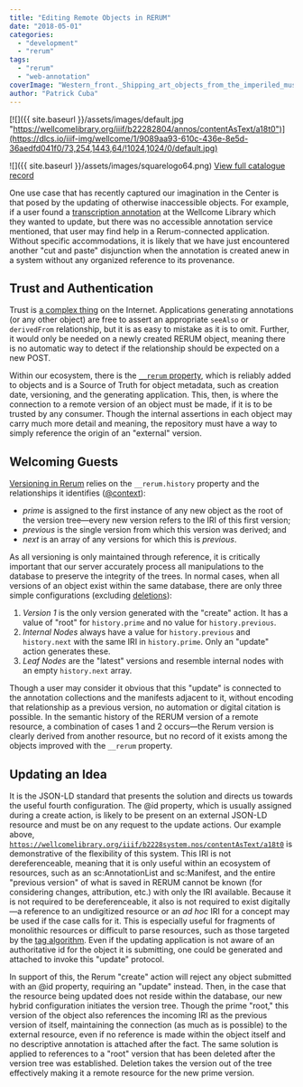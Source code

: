 ```yaml
---
title: "Editing Remote Objects in RERUM"
date: "2018-05-01"
categories: 
  - "development"
  - "rerum"
tags: 
  - "rerum"
  - "web-annotation"
coverImage: "Western_front._Shipping_art_objects_from_the_imperiled_museum_at_Valenciennes_to_safer_storage._July_1917_-_NARA_-_173909521.jpg"
author: "Patrick Cuba"
---
```


[![]({{ site.baseurl }}/assets/images/default.jpg "https://wellcomelibrary.org/iiif/b22282804/annos/contentAsText/a18t0")](https://dlcs.io/iiif-img/wellcome/1/9089aa93-610c-436e-8e5d-36aedfd041f0/73,254,1443,64/!1024,1024/0/default.jpg)

![]({{ site.baseurl }}/assets/images/squarelogo64.png) [View full catalogue record](https://search.wellcomelibrary.org/iii/encore/record/C__Rb2228280)

One use case that has recently captured our imagination in the Center is that posed by the updating of otherwise inaccessible objects. For example, if a user found a [transcription annotation](https://wellcomelibrary.org/iiif/b22282804/contentAsText/18) at the Wellcome Library which they wanted to update, but there was no accessible annotation service mentioned, that user may find help in a Rerum-connected application. Without specific accommodations, it is likely that we have just encountered another "cut and paste" disjunction when the annotation is created anew in a system without any organized reference to its provenance.

## Trust and Authentication

Trust is [a complex thing](https://blog.ongcdh.org/development/authentication-and-attribution-in-rerum) on the Internet. Applications generating annotations (or any other object) are free to assert an appropriate `seeAlso` or `derivedFrom` relationship, but it is as easy to mistake as it is to omit. Further, it would only be needed on a newly created RERUM object, meaning there is no automatic way to detect if the relationship should be expected on a new POST.

Within our ecosystem, there is the [`__rerum` property](https://centerfordigitalhumanities.github.io/rerum-cloud/api.html#__rerum), which is reliably added to objects and is a Source of Truth for object metadata, such as creation date, versioning, and the generating application. This, then, is where the connection to a remote version of an object must be made, if it is to be trusted by any consumer. Though the internal assertions in each object may carry much more detail and meaning, the repository must have a way to simply reference the origin of an "external" version.

## Welcoming Guests

[Versioning in Rerum](https://blog.ongcdh.org/development/versioning-in-rerum/) relies on the `__rerum.history` property and the relationships it identifies ([@context](https://github.com/CenterForDigitalHumanities/rerum_server/issues/25)):

- _prime_ is assigned to the first instance of any new object as the root of the version tree—every new version refers to the IRI of this first version;
- _previous_ is the single version from which this version was derived; and
- _next_ is an array of any versions for which this is _previous_.

As all versioning is only maintained through reference, it is critically important that our server accurately process all manipulations to the database to preserve the integrity of the trees. In normal cases, when all versions of an object exist within the same database, there are only three simple configurations (excluding [deletions](https://blog.ongcdh.org/development/forgetting-deleted-objects-in-rerum)):

1. _Version 1_ is the only version generated with the "create" action. It has a value of "root" for `history.prime` and no value for `history.previous`.
2. _Internal Nodes_ always have a value for `history.previous` and `history.next` with the same IRI in `history.prime`. Only an "update" action generates these.
3. _Leaf Nodes_ are the "latest" versions and resemble internal nodes with an empty `history.next` array.

Though a user may consider it obvious that this "update" is connected to the annotation collections and the manifests adjacent to it, without encoding that relationship as a previous version, no automation or digital citation is possible. In the semantic history of the RERUM version of a remote resource, a combination of cases 1 and 2 occurs—the Rerum version is clearly derived from another resource, but no record of it exists among the objects improved with the `__rerum` property.

## Updating an Idea

It is the JSON-LD standard that presents the solution and directs us towards the useful fourth configuration. The @id property, which is usually assigned during a create action, is likely to be present on an external JSON-LD resource and must be on any request to the update actions. Our example above, [`https://wellcomelibrary.org/iiif/b2228system.nos/contentAsText/a18t0`](https://wellcomelibrary.org/iiif/b22282804/annos/contentAsText/a18t0) is demonstrative of the flexibility of this system. This IRI is not dereferenceable, meaning that it is only useful within an ecosystem of resources, such as an sc:AnnotationList and sc:Manifest, and the entire "previous version" of what is saved in RERUM cannot be known (for considering changes, attribution, etc.) with only the IRI available. Because it is not required to be dereferenceable, it also is not required to exist digitally—a reference to an undigitized resource or an _ad hoc_ IRI for a concept may be used if the case calls for it. This is especially useful for fragments of monolithic resources or difficult to parse resources, such as those targeted by the [tag algorithm](http://www.taguri.org/). Even if the updating application is not aware of an authoritative id for the object it is submitting, one could be generated and attached to invoke this "update" protocol.

In support of this, the Rerum "create" action will reject any object submitted with an @id property, requiring an "update" instead. Then, in the case that the resource being updated does not reside within the database, our new hybrid configuration initiates the version tree. Though the prime "root," this version of the object also references the incoming IRI as the previous version of itself, maintaining the connection (as much as is possible) to the external resource, even if no reference is made within the object itself and no descriptive annotation is attached after the fact. The same solution is applied to references to a "root" version that has been deleted after the version tree was established. Deletion takes the version out of the tree effectively making it a remote resource for the new prime version.
